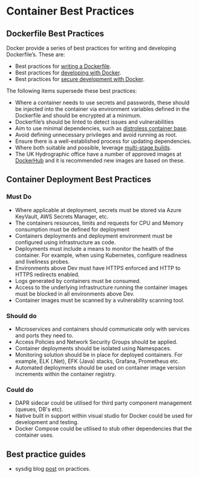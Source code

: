 # Container Best Practices

## Dockerfile Best Practices

Docker provide a series of best practices for writing and developing Dockerfile’s. These are:

* Best practices for [writing a Dockerfile](https://docs.docker.com/develop/develop-images/dockerfile_best-practices/).
* Best practices for [developing with Docker](https://docs.docker.com/develop/dev-best-practices/).
* Best practices for [secure development with Docker](https://docs.docker.com/develop/security-best-practices/).

The following items supersede these best practices:

* Where a container needs to use secrets and passwords, these should be injected into the container via environment variables defined in the Dockerfile and should be encrypted at a minimum.
* Dockerfile’s should be linted to detect issues and vulnerabilities
* Aim to use minimal dependencies, such as [distroless container base](https://github.com/GoogleContainerTools/distroless).
* Avoid defining unnecessary privileges and avoid running as root.
* Ensure there is a well-established process for updating dependencies.
* Where both suitable and possible, leverage [multi-stage builds](https://docs.docker.com/build/building/multi-stage).
* The UK Hydrographic office have a number of approved images at [DockerHub](https://hub.docker.com/u/ukhydrographicoffice) and it is recommended new images are based on these.

## Container Deployment Best Practices

### Must Do

* Where applicable at deployment, secrets must be stored via Azure KeyVault, AWS Secrets Manager, etc.
* The containers resources, limits and requests for CPU and Memory consumption must be defined for deployment
* Containers deployments and deployment environment must be configured using infrastructure as code.
* Deployments must include a means to monitor the health of the container. For example, when using Kubernetes, configure readiness and liveliness probes.
* Environments above Dev must have HTTPS enforced and HTTP to HTTPS redirects enabled.
* Logs generated by containers must be consumed.
* Access to the underlying infrastructure running the container images must be blocked in all environments above Dev.
* Container images must be scanned by a vulnerability scanning tool.

### Should do

* Microservices and containers should communicate only with services and ports they need to.
* Access Policies and Network Security Groups should be applied.
* Container deployments should be isolated using Namespaces.
* Monitoring solution should be in place for deployed containers. For example, ELK (.Net), EFK (Java) stacks, Grafana, Prometheus etc.
* Automated deployments should be used on container image version increments within the container registry.

### Could do

* DAPR sidecar could be utilised for third party component management (queues, DB's etc).
* Native built in support within visual studio for Docker could be used for development and testing.
* Docker Compose could be utilised to stub other dependencies that the container uses.

## Best practice guides

* sysdig blog [post](<https://sysdig.com/blog/dockerfile-best-practices/>) on practices.
